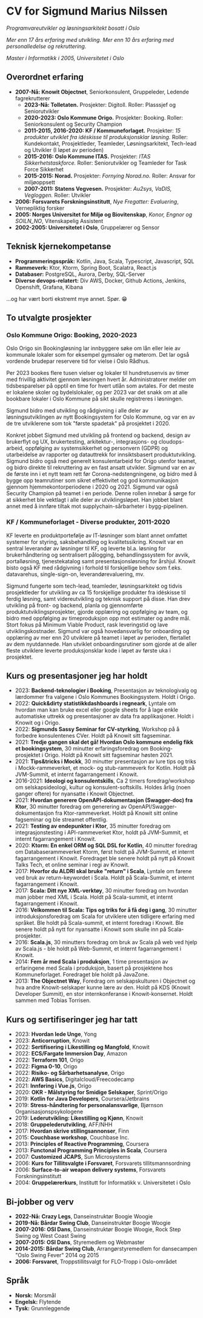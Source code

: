 # CV for Sigmund Marius Nilssen

_Programvareutvikler og løsningsarkitekt bosatt i Oslo_

_Mer enn 17 års erfaring med utvikling. Mer enn 10 års erfaring med personalledelse og rekruttering._

_Master i Informatikk i 2005, Universitetet i Oslo_ <br>

## Overordnet erfaring
 - **2007-Nå: Knowit Objectnet**, Seniorkonsulent, Gruppeleder, Ledende fagrekrutterer
     - **2023-Nå: Tolletaten.** Prosjekter: Digitoll. Roller: Plasssjef og Seniorutvikler
     - **2020-2023: Oslo Kommune Origo.** Prosjekter: Booking. Roller: Seniorkonsulent og Security Champion
     - **2011-2015, 2016-2020: KF / Kommuneforlaget.** Prosjekter: _15 produkter utviklet fra idéskisse til produksjonsklar løsning._ Roller: Kundekontakt, Prosjektleder, Teamleder, Løsningsarkitekt, Tech-lead og Utvikler (I løpet av perioden)
     - **2015-2016: Oslo Kommune ITAS.** Prosjekter: _ITAS Sikkerhetstaskforce._ Roller: Seniorutvikler og Teamleder for Task Force Sikkerhet
     - **2015-2015: Norad.** Prosjekter: _Fornying Norad.no._ Roller: Ansvar for miljøoppsett
     - **2007-2011: Statens Vegvesen.** Prosjekter: _Au2sys, VaDIS, Vegloggen._ Roller: Utvikler
 - **2006: Forsvarets Forskningsinstitutt**, _Nye Fregatter: Evaluering_, Vernepliktig forsker
 - **2005: Norges Universitet for Miljø og Biovitenskap**, _Konor, Engnor og SOILN\_NO_, Vitenskapelig Assistent
 - **2002-2005: Universitetet i Oslo**, Gruppelærer og Sensor

## Teknisk kjernekompetanse
 - **Programmeringsspråk:** Kotlin, Java, Scala, Typescript, Javascript, SQL
 - **Rammeverk:** Ktor, Ktorm, Spring Boot, Scalatra, React.js
 - **Databaser:** PostgreSQL, Aurora, Derby, SQL-Server
 - **Diverse devops-relatert:** Div AWS, Docker, Github Actions, Jenkins, Openshift, Grafana, Kibana
 
...og har vært borti ekstremt mye annet. Spør. 😁

## To utvalgte prosjekter

### Oslo Kommune Origo: Booking, 2020-2023
Oslo Origo sin Bookingløsning lar innbyggere søke om lån eller leie av kommunale lokaler som for eksempel gymsaler og møterom. Det lar også vordende brudepar reservere tid for vielse i Oslo Rådhus.

Per 2023 bookes flere tusen vielser og lokaler til hundretusenvis av timer med frivillig aktivitet gjennom løsningen hvert år. Administratorer melder om tidsbesparelser på opptil en time for hvert utlån som avtales. For det meste er lokalene skoler og bydelslokaler, og per 2023 var det snakk om at alle bookbare lokaler i Oslo Kommune på sikt skulle registreres i løsningen.

Sigmund bidro med utvikling og rådgivning i alle deler av løsningsutviklingen av nytt Bookingsystem for Oslo Kommune, og var en av de tre utviklerene som tok "første spadetak" på prosjektet i 2020.

Konkret jobbet Sigmund med utvikling på frontend og backend, design av brukerflyt og UX, brukertesting, arkitektur-, integrasjons- og cloudops-arbeid, oppfølging av systemsikkerhet og personvern (GDPR) og utarbeidelse av rapporter og datauttrekk for innsiktsbasert produktutvikling. Sigmund bidro også med generelt konsulentarbeid for Origo utenfor teamet, og bidro direkte til rekruttering av en fast ansatt utvikler. Sigmund var en av de første inn i et nytt team rett før Corona-nedstengningene, og bidro med å bygge opp teamrutiner som sikret effektivitet og god kommunikasjon gjennom hjemmekontorperiodene i 2020 og 2021. Sigmund var også Security Champion på teamet i en periode. Denne rollen innebar å sørge for at sikkerhet ble vektlagt i alle deler av utviklingsløpet. Han jobbet blant annet med å innføre tiltak mot supplychain-sårbarheter i bygg-pipelinen.

### KF / Kommuneforlaget - Diverse produkter, 2011-2020
KF leverte en produktportefølje av IT-løsninger som blant annet omfattet systemer for styring, saksbehandling og kvalitetssikring. Knowit var en sentral leverandør av løsninger til KF, og leverte bl.a. løsning for brukerhåndtering og sentralisert pålogging, behandlingssystem for avvik, portalløsning, tjenestekatalog samt presentasjonsløsning for årshjul. Knowit bisto også KF med rådgivning i forhold til forskjellige behov som f.eks. datavarehus, single-sign-on, leverandørevaluering, mv.

Sigmund fungerte som tech-lead, teamleder, løsningsarkitekt og tidvis prosjektleder for utvikling av ca 15 forskjellige produkter fra idéskisse til ferdig løsning, samt videreutvikling og teknisk support på disse. Han drev utvikling på front- og backend, planla og gjennomførte produktutviklingsprosjekter, gjorde opplæring og oppfølging av team, og bidro med oppfølging av timeproduksjon opp mot estimater og andre mål. Stort fokus på Minimum Viable Product, rask leveringstid og lave utviklingskostnader. Sigmund var også hovedansvarlig for onboarding og opplæring av mer enn 20 utviklere på teamet i løpet av perioden, flertallet av dem nyutdannede. Han utviklet onboardingsrutiner som gjorde at de aller fleste utviklere leverte produksjonsklar kode i løpet av første uka i prosjektet.

## Kurs og presentasjoner jeg har holdt
 - 2023: **Backend-teknologier i Booking**, Presentasjon av teknologivalg og lærdommer fra valgene i Oslo Kommunes Bookingsystem. Holdt i Origo.
 - 2022: **Quick&dirty statistikkdashboards i regneark**, Lyntale om hvordan man kan bruke excel eller google sheets for å lage enkle automatiske uttrekk og presentasjoner av data fra applikasjoner. Holdt i Knowit og i Origo.
 - 2022: **Sigmunds Sassy Seminar for CV-styrking**, Workshop på å forbedre konsulentenes CVer. Holdt på Knowit sitt fagseminar.
 - 2021: **Tredje gangen skal det gå! Hvordan Oslo kommune endelig fikk et bookingsystem**, 30 minutter erfaringsforedrag om Booking-prosjektet i Origo. Holdt på Knowit sitt fagseminar høsten 2021.
 - 2021: **Tips&tricks i Mockk**, 30 minutter presentasjon av lure tips og triks i Mockk-rammeverket, et mock- og stub-rammeverk for Kotlin. Holdt på JVM-Summit, et internt fagarrangement i Knowit.
 - 2016-2021: **Ideologi og konsulentskills**, Ca 2 timers foredrag/workshop om selskapsideologi, kultur og konsulent-softskills. Holdes årlig (noen ganger oftere) for nyansatte i Knowit Objectnet.
 - 2021: **Hvordan generere OpenAPI-dokumentasjon (Swagger-doc) fra Ktor**, 30 minutter foredrag om generering av OpenAPI/Swagger-dokumentasjon fra Ktor-rammeverket. Holdt på Knowit sitt online fagseminar og ble streamet offentlig.
 - 2021: **Testing av endepunkter i Ktor**, 35 minutter foredrag om integrasjonstesting i API-rammeverket Ktor, holdt på JVM-Summit, et internt fagarrangement i Knowit.
 - 2020: **Ktorm: En enkel ORM og SQL DSL for Kotlin**, 40 minutter foredrag om Databaserammeverket Ktorm, først holdt på JVM-Summit, et internt fagarrangement i Knowit. Foredraget ble senere holdt på nytt på Knowit Talks Tech, et online seminar i regi av Knowit.
 - 2017: **Hvorfor du ALDRI skal bruke "return" i Scala**, Lyntale om farene ved bruk av return-keywordet i Scala. Holdt på Scala-Summit, et internt fagarrangement i Knowit.
 - 2017: **Scala: Ditt nye XML-verktøy**, 30 minutter foredrag om hvordan man jobber med XML i Scala. Holdt på Scala-summit, et internt fagarrangement i Knowit.
 - 2016: **Velkommen til Scala: Tips og triks for å få deg i gang**, 30 minutter introduksjonsforedrag om Scala for utviklere uten tidligere erfaring med språket. Ble holdt på Scala-summit, et internt foredrag i Knowit. Ble senere holdt på nytt for nyansatte i Knowit som skulle inn på Scala-prosjekter.
 - 2016: **Scala.js**, 30 minutters foredrag om bruk av Scala på web ved hjelp av Scala.js - ble holdt på Web-Summit, et internt fagarrangement i Knowit.
 - 2014: **Fem år med Scala i produksjon**, 1 time presentasjon av erfaringene med Scala i produksjon, basert på prosjektene hos Kommuneforlaget. Foredraget ble holdt på JavaZone.
 - 2013: **The Objectnet Way**, Foredrag om selskapskulturen i Objectnet og hva andre Knowit-selskaper kunne lære av den. Holdt på KDS (Knowit Developer Summit), en stor internkonferanse i Knowit-konsernet. Holdt sammen med Tobias Torrisen.

## Kurs og sertifiseringer jeg har tatt
 - 2023: **Hvordan lede Unge**, Yong
 - 2023: **Anticorruption**, Knowit
 - 2022: **Sertifisering i Likestilling og Mangfold**, Knowit
 - 2022: **ECS/Fargate Immersion Day**, Amazon
 - 2022: **Terraform 101**, Origo
 - 2022: **Figma 0-10**, Origo
 - 2022: **Risiko- og Sårbarhetsanalyse**, Origo
 - 2022: **AWS Basics**, Digitalcloud/Freecodecamp
 - 2021: **Innføring i Vue.js**, Origo
 - 2020: **OKR - Målstyring for Smidige Selskaper**, Sprint/Origo
 - 2019: **Kotlin for Java Developers**, Coursera/Jetbrains
 - 2019: **Stress-håndtering for personalansvarlige**, Bjørnson Organisasjonspsykologene
 - 2019: **Lederutvikling: Likestilling og Kjønn**, Knowit
 - 2018: **Gruppelederutvikling**, AFF/NHH
 - 2017: **Hvordan skrive stillingsannonser**, Finn
 - 2015: **Couchbase workshop**, Couchbase Inc.
 - 2013: **Principles of Reactive Programming**, Coursera
 - 2013: **Functonal Programming Principles in Scala**, Coursera
 - 2007: **Customized JCAPS**, Sun Microsystems
 - 2006: **Kurs for Tillitsvalgte i Forsvaret**, Forsvarets tillitsmannsordning
 - 2006: **Surface-to-air weapon delivery systems**, Forsvarets Forskningsinstitutt
 - 2004: **Gruppelærerkurs**, Institutt for Informatikk v. Universitetet i Oslo

## Bi-jobber og verv
 - **2022-Nå: Crazy Legs**, Danseinstruktør Boogie Woogie
 - **2019-Nå: Bårdar Swing Club**, Danseinstruktør Boogie Woogie
 - **2007-2016: OSI Dans**, Danseinstruktør Boogie Woogie, Rock Step Swing og West Coast Swing
 - **2007-2015: OSI Dans**, Styremedlem og Webmaster
 - **2014-2015: Bårdar Swing Club**, Arrangørstyremedlem for dansecampen "Oslo Swing Fever" 2014 og 2015
 - **2006: Forsvaret**, Troppstillitsvalgt for FLO-Tropp i Oslo-området

## Språk
 - **Norsk:** Morsmål
 - **Engelsk:** Flytende
 - **Tysk:** Grunnleggende


